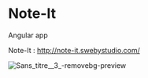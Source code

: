 # Note-It

Angular app

Note-It : http://note-it.swebystudio.com/



![Sans_titre__3_-removebg-preview](https://user-images.githubusercontent.com/71019269/169710825-6a6420c7-055e-4266-bd94-5307d126c3c9.png)
